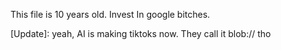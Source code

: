 This file is 10 years old.
Invest In google bitches.

[Update]: yeah, AI is making tiktoks now. They call it blob:// tho
